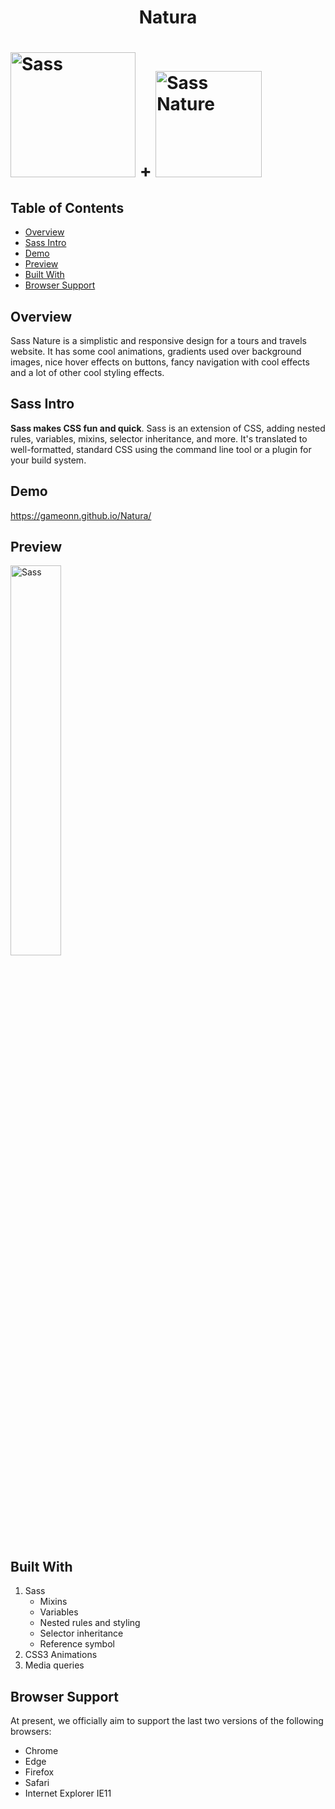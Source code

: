 <h1 align="center"> Natura </h1>

<h1><img width="200px" alt="Sass" src="https://rawgit.com/sass/sass-site/main/source/assets/img/logos/logo.svg" /> + <img width="170px" alt="Sass Nature" src="https://user-images.githubusercontent.com/6601996/178678919-6ea10200-bbeb-4ed1-80e1-7c411a7e9b09.png" /></h1>

## Table of Contents
- [Overview](#overview)
- [Sass Intro](#sass-intro)
- [Demo](#demo)
- [Preview](#preview)
- [Built With](#built-with)
- [Browser Support](#browser-support)

## Overview

Sass Nature is a simplistic and responsive design for a tours and travels website. It has some cool animations, gradients used over background images, nice hover effects on buttons, fancy navigation with cool effects and a lot of other cool styling effects. 

## Sass Intro

**Sass makes CSS fun and quick**. Sass is an extension of CSS, adding nested rules, variables, mixins, selector inheritance, and more. It's translated to well-formatted, standard CSS using the command line tool or a plugin for your
build system.

## Demo

https://gameonn.github.io/Natura/

## Preview

<img width="40%" alt="Sass" src="https://user-images.githubusercontent.com/6601996/182290851-cdfc500f-396e-4776-b31d-a0cf0d955bfa.png" />

## Built With


1. Sass
    * Mixins
    * Variables
    * Nested rules and styling
    * Selector inheritance
    * Reference symbol
2. CSS3 Animations
3. Media queries



## Browser Support

At present, we officially aim to support the last two versions of the following browsers:

* Chrome
* Edge
* Firefox
* Safari
* Internet Explorer IE11
